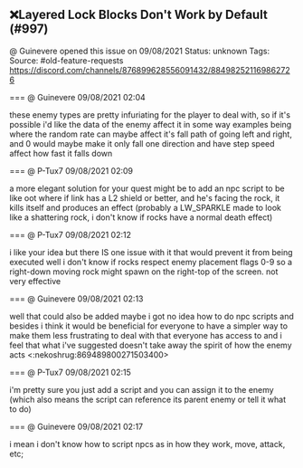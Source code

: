 ## ❌Layered Lock Blocks Don't Work by Default (#997)
@ Guinevere opened this issue on 09/08/2021
Status: unknown
Tags: 
Source: #old-feature-requests https://discord.com/channels/876899628556091432/884982521169862726


=== @ Guinevere 09/08/2021 02:04

these enemy types are pretty infuriating for the player to deal with, so if it's possible i'd like the data of the enemy affect it in some way
examples being where the random rate can maybe affect it's fall path of going left and right, and 0 would maybe make it only fall one direction and have step speed affect how fast it falls down

=== @ P-Tux7 09/08/2021 02:09

a more elegant solution for your quest might be to add an npc script to be like oot
where if link has a L2 shield or better, and he's facing the rock, it kills itself and produces an effect (probably a LW_SPARKLE made to look like a shattering rock, i don't know if rocks have a normal death effect)

=== @ P-Tux7 09/08/2021 02:12

i like your idea but there IS one issue with it that would prevent it from being executed well
i don't know if rocks respect enemy placement flags 0-9
so a right-down moving rock might spawn on the right-top of the screen. not very effective

=== @ Guinevere 09/08/2021 02:13

well that could also be added maybe
i got no idea how to do npc scripts
and besides i think it would be beneficial for everyone to have a simpler way to make them less frustrating to deal with that everyone has access to
and i feel that what i've suggested doesn't take away the spirit of how the enemy acts
<:nekoshrug:869489800271503400>

=== @ P-Tux7 09/08/2021 02:15

i'm pretty sure you just add a script and you can assign it to the enemy (which also means the script can reference its parent enemy or tell it what to do)

=== @ Guinevere 09/08/2021 02:17

i mean i don't know how to script npcs as in how they work, move, attack, etc;
